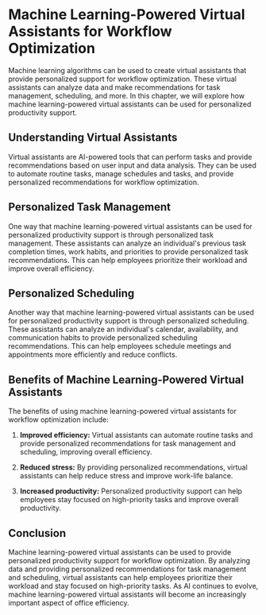 Machine Learning-Powered Virtual Assistants for Workflow Optimization
===================================================================================================================================================

Machine learning algorithms can be used to create virtual assistants that provide personalized support for workflow optimization. These virtual assistants can analyze data and make recommendations for task management, scheduling, and more. In this chapter, we will explore how machine learning-powered virtual assistants can be used for personalized productivity support.

Understanding Virtual Assistants
--------------------------------

Virtual assistants are AI-powered tools that can perform tasks and provide recommendations based on user input and data analysis. They can be used to automate routine tasks, manage schedules and tasks, and provide personalized recommendations for workflow optimization.

Personalized Task Management
----------------------------

One way that machine learning-powered virtual assistants can be used for personalized productivity support is through personalized task management. These assistants can analyze an individual's previous task completion times, work habits, and priorities to provide personalized task recommendations. This can help employees prioritize their workload and improve overall efficiency.

Personalized Scheduling
-----------------------

Another way that machine learning-powered virtual assistants can be used for personalized productivity support is through personalized scheduling. These assistants can analyze an individual's calendar, availability, and communication habits to provide personalized scheduling recommendations. This can help employees schedule meetings and appointments more efficiently and reduce conflicts.

Benefits of Machine Learning-Powered Virtual Assistants
-------------------------------------------------------

The benefits of using machine learning-powered virtual assistants for workflow optimization include:

1. **Improved efficiency:** Virtual assistants can automate routine tasks and provide personalized recommendations for task management and scheduling, improving overall efficiency.

2. **Reduced stress:** By providing personalized recommendations, virtual assistants can help reduce stress and improve work-life balance.

3. **Increased productivity:** Personalized productivity support can help employees stay focused on high-priority tasks and improve overall productivity.

Conclusion
----------

Machine learning-powered virtual assistants can be used to provide personalized productivity support for workflow optimization. By analyzing data and providing personalized recommendations for task management and scheduling, virtual assistants can help employees prioritize their workload and stay focused on high-priority tasks. As AI continues to evolve, machine learning-powered virtual assistants will become an increasingly important aspect of office efficiency.
